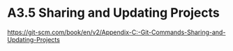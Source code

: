 # A3.5 Sharing and Updating Projects

<https://git-scm.com/book/en/v2/Appendix-C:-Git-Commands-Sharing-and-Updating-Projects>
